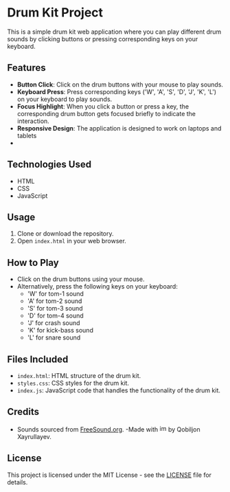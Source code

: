 # Drum Kit Project

This is a simple drum kit web application where you can play different drum sounds by clicking buttons or pressing corresponding keys on your keyboard.

## Features

- **Button Click**: Click on the drum buttons with your mouse to play sounds.
- **Keyboard Press**: Press corresponding keys ('W', 'A', 'S', 'D', 'J', 'K', 'L') on your keyboard to play sounds.
- **Focus Highlight**: When you click a button or press a key, the corresponding drum button gets focused briefly to indicate the interaction.
- **Responsive Design**: The application is designed to work on laptops and tablets
- 

## Technologies Used

- HTML
- CSS
- JavaScript

## Usage

1. Clone or download the repository.
2. Open `index.html` in your web browser.

## How to Play

- Click on the drum buttons using your mouse.
- Alternatively, press the following keys on your keyboard:
  - 'W' for tom-1 sound
  - 'A' for tom-2 sound
  - 'S' for tom-3 sound
  - 'D' for tom-4 sound
  - 'J' for crash sound
  - 'K' for kick-bass sound
  - 'L' for snare sound

## Files Included

- `index.html`: HTML structure of the drum kit.
- `styles.css`: CSS styles for the drum kit.
- `index.js`: JavaScript code that handles the functionality of the drum kit.

## Credits

- Sounds sourced from [FreeSound.org](https://freesound.org/).
-Made with <img src="https://github.com/user-attachments/assets/85f6ee5d-03e5-4110-bb5e-18b85604c1c4" alt="image" width="16px" />
 by Qobiljon Xayrullayev.

## License

This project is licensed under the MIT License - see the [LICENSE](LICENSE) file for details.
